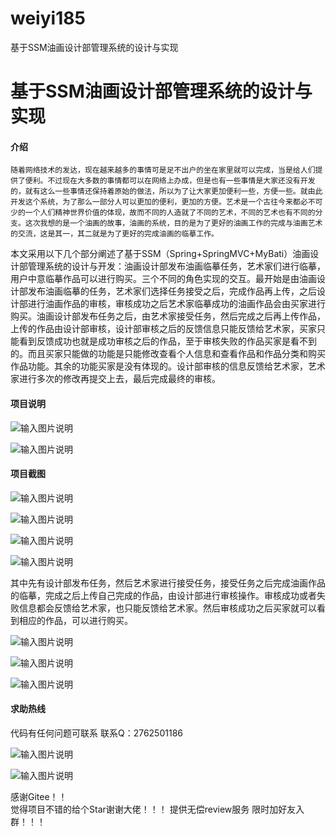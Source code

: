 # weiyi185
基于SSM油画设计部管理系统的设计与实现

# 基于SSM油画设计部管理系统的设计与实现

#### 介绍
   
    随着网络技术的发达，现在越来越多的事情可是足不出户的坐在家里就可以完成，当是给人们提供了便利。不过现在大多数的事情都可以在网络上办成，但是也有一些事情是大家还没有开发的，就有这么一些事情还保持着原始的做法，所以为了让大家更加便利一些，方便一些。就由此开发这个系统，为了那么一部分人可以更加的便利，更加的方便。艺术是一个古往今来都必不可少的一个人们精神世界价值的体现，故而不同的人造就了不同的艺术，不同的艺术也有不同的分支。这次我想的是一个油画的故事，油画的系统，目的是为了更好的油画工作的完成与油画艺术的交流，这是其一，其二就是为了更好的完成油画的临摹工作。
本文采用以下几个部分阐述了基于SSM（Spring+SpringMVC+MyBati）油画设计部管理系统的设计与开发：油画设计部发布油画临摹任务，艺术家们进行临摹，用户中意临摹作品可以进行购买。三个不同的角色实现的交互。最开始是由油画设计部发布油画临摹的任务，艺术家们选择任务接受之后，完成作品再上传，之后设计部进行油画作品的审核，审核成功之后艺术家临摹成功的油画作品会由买家进行购买。油画设计部发布任务之后，由艺术家接受任务，然后完成之后再上传作品，上传的作品由设计部审核，设计部审核之后的反馈信息只能反馈给艺术家，买家只能看到反馈成功也就是成功审核之后的作品，至于审核失败的作品买家是看不到的。而且买家只能做的功能是只能修改查看个人信息和查看作品和作品分类和购买作品功能。其余的功能买家是没有体现的。设计部审核的信息反馈给艺术家，艺术家进行多次的修改再提交上去，最后完成最终的审核。

#### 项目说明


![输入图片说明](https://images.gitee.com/uploads/images/2021/1026/225023_82a8dca2_8650135.png "屏幕截图.png")

![输入图片说明](https://images.gitee.com/uploads/images/2021/1026/225030_32795448_8650135.png "屏幕截图.png")




#### 项目截图

![输入图片说明](https://images.gitee.com/uploads/images/2021/1026/222312_944bd6a0_8650135.png "屏幕截图.png")

![输入图片说明](https://images.gitee.com/uploads/images/2021/1026/222321_d6399010_8650135.png "屏幕截图.png")

![输入图片说明](https://images.gitee.com/uploads/images/2021/1026/222328_97eb2596_8650135.png "屏幕截图.png")

![输入图片说明](https://images.gitee.com/uploads/images/2021/1026/225659_2734dcd5_8650135.png "屏幕截图.png")

其中先有设计部发布任务，然后艺术家进行接受任务，接受任务之后完成油画作品的临摹，完成之后上传自己完成的作品，由设计部进行审核操作。审核成功或者失败信息都会反馈给艺术家，也只能反馈给艺术家。然后审核成功之后买家就可以看到相应的作品，可以进行购买。

![输入图片说明](https://images.gitee.com/uploads/images/2021/1026/225724_574aa0db_8650135.png "屏幕截图.png")


![输入图片说明](https://images.gitee.com/uploads/images/2021/1026/225754_2d805b05_8650135.png "屏幕截图.png")

![输入图片说明](https://images.gitee.com/uploads/images/2021/1026/225822_ccb8e020_8650135.png "屏幕截图.png")

#### 求助热线




代码有任何问题可联系
联系Q：2762501186

                            
![输入图片说明](https://images.gitee.com/uploads/images/2020/1119/003728_cd598bb9_4865385.jpeg "微信.jpg")       

![输入图片说明](https://images.gitee.com/uploads/images/2021/1026/221249_847cb212_8650135.png "屏幕截图.png")


    

感谢Gitee！！  
觉得项目不错的给个Star谢谢大佬！！！
提供无偿review服务
限时加好友入群！！！
